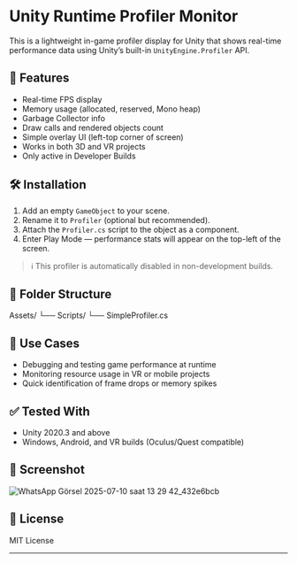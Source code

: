 # Unity Runtime Profiler Monitor

This is a lightweight in-game profiler display for Unity that shows real-time performance data using Unity’s built-in `UnityEngine.Profiler` API.

## 🚀 Features

- Real-time FPS display  
- Memory usage (allocated, reserved, Mono heap)  
- Garbage Collector info  
- Draw calls and rendered objects count  
- Simple overlay UI (left-top corner of screen)  
- Works in both 3D and VR projects  
- Only active in Developer Builds

## 🛠️ Installation

1. Add an empty `GameObject` to your scene.
2. Rename it to `Profiler` (optional but recommended).
3. Attach the `Profiler.cs` script to the object as a component.
4. Enter Play Mode — performance stats will appear on the top-left of the screen.

> ℹ️ This profiler is automatically disabled in non-development builds.

## 📁 Folder Structure

Assets/
└── Scripts/
└── SimpleProfiler.cs


## 🎯 Use Cases

- Debugging and testing game performance at runtime
- Monitoring resource usage in VR or mobile projects
- Quick identification of frame drops or memory spikes

## ✅ Tested With

- Unity 2020.3 and above
- Windows, Android, and VR builds (Oculus/Quest compatible)

## 📸 Screenshot
![WhatsApp Görsel 2025-07-10 saat 13 29 42_432e6bcb](https://github.com/user-attachments/assets/a0f00621-e766-4838-92db-5b313fc8af15)


## 📄 License

MIT License

---


